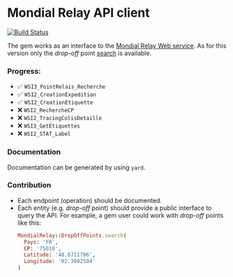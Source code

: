 # Mondial Relay API client

[![Build Status](https://travis-ci.org/vinted/mondial_relay.svg?branch=master)](https://travis-ci.org/vinted/mondial_relay)

The gem works as an interface to the
[Mondial Relay Web service](https://api.mondialrelay.com/Web_Services.asmx).
As for this version only the *drop-off* point
[search](https://api.mondialrelay.com/Web_Services.asmx?op=WSI3_PointRelais_Recherche)
is available.

### Progress:
- ✅ `WSI3_PointRelais_Recherche`
- ✅ `WSI2_CreationExpedition`
- ✅ `WSI2_CreationEtiquette`
- ❌ `WSI2_RechercheCP`
- ❌ `WSI2_TracingColisDetaille`
- ❌ `WSI3_GetEtiquettes`
- ❌ `WSI2_STAT_Label`

### Documentation
Documentation can be generated by using `yard`.

### Contribution
- Each endpoint (operation) should be documented.
- Each entity (e.g. *drop-off* point) should provide a public interface to query the API.
For example, a gem user could work with *drop-off* points like this:
    ```ruby
    MondialRelay::DropOffPoints.search(
      Pays: 'FR',
      CP: '75010',
      Latitude: '48.8711706',
      Longitude: '02.3602504'
    )
    ```
